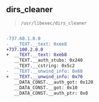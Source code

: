 ## dirs_cleaner

> `/usr/libexec/dirs_cleaner`

```diff

-737.60.1.0.0
-  __TEXT.__text: 0xee8
+737.100.2.0.0
+  __TEXT.__text: 0xeb8
   __TEXT.__auth_stubs: 0x240
   __TEXT.__cstring: 0x5c2
-  __TEXT.__unwind_info: 0x68
+  __TEXT.__unwind_info: 0x70
   __DATA_CONST.__auth_got: 0x120
   __DATA_CONST.__got: 0x10
   __DATA_CONST.__auth_ptr: 0x8

```
